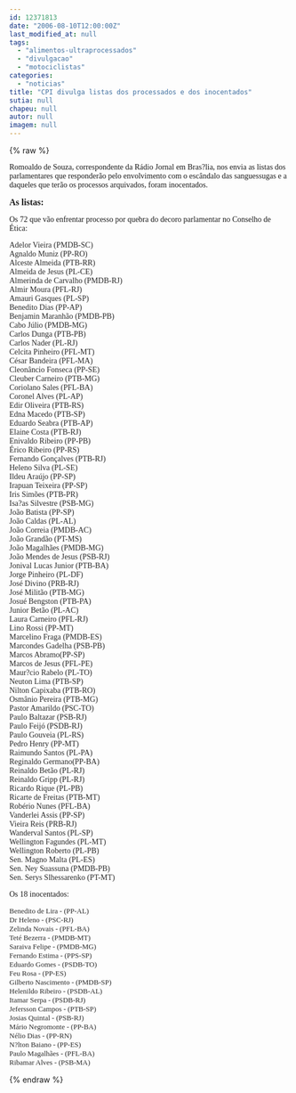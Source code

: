 ```yaml
---
id: 12371813
date: "2006-08-10T12:00:00Z"
last_modified_at: null
tags:
  - "alimentos-ultraprocessados"
  - "divulgacao"
  - "motociclistas"
categories:
  - "noticias"
title: "CPI divulga listas dos processados e dos inocentados"
sutia: null
chapeu: null
autor: null
imagem: null
---
```

{% raw %}
<p><P><FONT face=Verdana>Romoaldo de Souza, correspondente da Rádio Jornal em Bras?lia, nos envia as listas dos parlamentares que responderão pelo envolvimento com o escândalo das sanguessugas e a daqueles que terão os processos arquivados, foram inocentados.</FONT></P></p>
<p><P><FONT face=Verdana size=3><STRONG>As listas:</STRONG></FONT></P></p>
<p><P><FONT face=Verdana>Os 72 que vão enfrentar processo por quebra do decoro parlamentar no Conselho de Ética:</FONT></P><FONT color=#2a2a2a></p>
<p><P><FONT face=Verdana>Adelor Vieira (PMDB-SC)<BR>Agnaldo Muniz (PP-RO)<BR>Alceste Almeida (PTB-RR)<BR>Almeida de Jesus (PL-CE)<BR>Almerinda de Carvalho (PMDB-RJ)<BR>Almir Moura (PFL-RJ)<BR>Amauri Gasques (PL-SP)<BR>Benedito Dias (PP-AP)<BR>Benjamin Maranhão (PMDB-PB)<BR>Cabo Júlio (PMDB-MG)<BR>Carlos Dunga (PTB-PB)<BR>Carlos Nader (PL-RJ)<BR>Celcita Pinheiro (PFL-MT)<BR>César Bandeira (PFL-MA)<BR>Cleonâncio Fonseca (PP-SE)<BR>Cleuber Carneiro (PTB-MG)<BR>Coriolano Sales (PFL-BA)<BR>Coronel Alves (PL-AP)<BR>Edir Oliveira (PTB-RS)<BR>Edna Macedo (PTB-SP)<BR>Eduardo Seabra (PTB-AP)<BR>Elaine Costa (PTB-RJ)<BR>Enivaldo Ribeiro (PP-PB)<BR>Érico Ribeiro (PP-RS)<BR>Fernando Gonçalves (PTB-RJ)<BR>Heleno Silva (PL-SE)<BR>Ildeu Araújo (PP-SP)<BR>Irapuan Teixeira (PP-SP)<BR>Iris Simões (PTB-PR)<BR>Isa?as Silvestre (PSB-MG)<BR>João Batista (PP-SP)<BR>João Caldas (PL-AL)<BR>João Correia (PMDB-AC)<BR>João Grandão (PT-MS)<BR>João Magalhães (PMDB-MG)<BR>João Mendes de Jesus (PSB-RJ)<BR>Jonival Lucas Junior (PTB-BA)<BR>Jorge Pinheiro (PL-DF)<BR>José Divino (PRB-RJ)<BR>José Militão (PTB-MG)<BR>Josué Bengston (PTB-PA)<BR>Junior Betão (PL-AC)<BR></FONT><FONT face=Verdana>Laura Carneiro (PFL-RJ)<BR>Lino Rossi (PP-MT)<BR></FONT><FONT face=Verdana>Marcelino Fraga (PMDB-ES)<BR>Marcondes Gadelha (PSB-PB)<BR>Marcos Abramo(PP-SP)<BR>Marcos de Jesus (PFL-PE)<BR>Maur?cio Rabelo (PL-TO)<BR>Neuton Lima (PTB-SP)<BR>Nilton Capixaba (PTB-RO)<BR>Osmânio Pereira (PTB-MG)<BR>Pastor Amarildo (PSC-TO)<BR>Paulo Baltazar (PSB-RJ)<BR>Paulo Feijó (PSDB-RJ)<BR>Paulo Gouveia (PL-RS)<BR>Pedro Henry (PP-MT)<BR>Raimundo Santos (PL-PA)<BR>Reginaldo Germano(PP-BA)<BR>Reinaldo Betão (PL-RJ)<BR>Reinaldo Gripp (PL-RJ)<BR>Ricardo Rique (PL-PB)<BR>Ricarte de Freitas (PTB-MT)<BR>Robério Nunes (PFL-BA)<BR></FONT><FONT face=Verdana>Vanderlei Assis (PP-SP)<BR></FONT><FONT face=Verdana>Vieira Reis (PRB-RJ)<BR>Wanderval Santos (PL-SP)<BR>Wellington Fagundes (PL-MT)<BR>Wellington Roberto (PL-PB)<BR>Sen. Magno Malta (PL-ES)<BR>Sen. Ney Suassuna (PMDB-PB)<BR>Sen. Serys Slhessarenko (PT-MT)</FONT></P></FONT></p>
<p><P><FONT face=Verdana>Os 18 inocentados:</FONT></P><FONT face=Arial color=#2a2a2a size=1></p>
<p><P><FONT face=Verdana size=2>Benedito de Lira - (PP-AL)<BR></FONT><FONT face=Verdana size=2>Dr Heleno - (PSC-RJ)<BR></FONT><FONT face=Verdana size=2>Zelinda Novais - (PFL-BA)<BR></FONT><FONT face=Verdana size=2>Teté Bezerra - (PMDB-MT)<BR></FONT><FONT face=Verdana size=2>Saraiva Felipe - (PMDB-MG)<BR></FONT><FONT face=Verdana size=2>Fernando Estima - (PPS-SP)<BR></FONT><FONT face=Verdana size=2>Eduardo Gomes - (PSDB-TO)<BR></FONT><FONT face=Verdana size=2>Feu Rosa - (PP-ES)<BR></FONT><FONT face=Verdana size=2>Gilberto Nascimento - (PMDB-SP)<BR></FONT><FONT face=Verdana size=2>Helenildo Ribeiro - (PSDB-AL)<BR></FONT><FONT face=Verdana size=2>Itamar Serpa - (PSDB-RJ)<BR></FONT><FONT face=Verdana size=2>Jefersson Campos - (PTB-SP)<BR></FONT><FONT face=Verdana size=2>Josias Quintal - (PSB-RJ)<BR></FONT><FONT face=Verdana size=2>Mário Negromonte - (PP-BA)<BR></FONT><FONT face=Verdana size=2>Nélio Dias - (PP-RN)<BR></FONT><FONT face=Verdana size=2>N?lton Baiano - (PP-ES)<BR></FONT><FONT face=Verdana size=2>Paulo Magalhães - (PFL-BA)<BR></FONT><FONT face=Verdana size=2>Ribamar Alves - (PSB-MA)</FONT></P></FONT> </p>
{% endraw %}